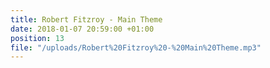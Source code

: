 ```yaml
---
title: Robert Fitzroy - Main Theme
date: 2018-01-07 20:59:00 +01:00
position: 13
file: "/uploads/Robert%20Fitzroy%20-%20Main%20Theme.mp3"
---
```


